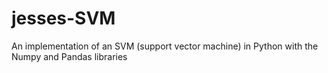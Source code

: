# jesses-SVM
An implementation of an SVM (support vector machine) in Python with the Numpy and Pandas libraries
